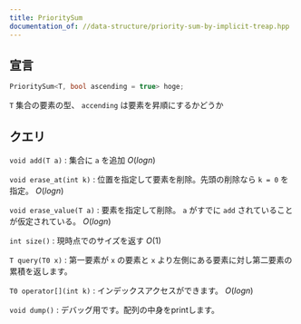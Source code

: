 ```yaml
---
title: PrioritySum
documentation_of: //data-structure/priority-sum-by-implicit-treap.hpp
---
```


## 宣言

```cpp
PrioritySum<T, bool ascending = true> hoge;
```

`T` 集合の要素の型、 `accending` は要素を昇順にするかどうか

## クエリ

`void add(T a)` : 集合に `a` を追加 $O(log n)$

`void erase_at(int k)` : 位置を指定して要素を削除。先頭の削除なら `k = 0` を指定。 $O(log n)$

`void erase_value(T a)` : 要素を指定して削除。 `a` がすでに `add` されていることが仮定されている。 $O(logn)$

`int size()` : 現時点でのサイズを返す $O(1)$

`T query(T0 x)` : 第一要素が `x` の要素と `x` より左側にある要素に対し第二要素の累積を返します。

`T0 operator[](int k)` : インデックスアクセスができます。 $O(log n)$

`void dump()` : デバッグ用です。配列の中身をprintします。
